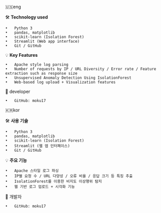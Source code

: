 🇺🇸eng

🛠 **Technology used**

	•	Python 3
	•	pandas, matplotlib
	•	scikit-learn (Isolation Forest)
	•	Streamlit (Web app interface)
	•	Git / GitHub


💡 **Key Features**

	•	Apache style log parsing
	•	Number of requests by IP / URL Diversity / Error rate / Feature extraction such as response size
	•	Unsupervised Anomaly Detection Using IsolationForest
	•	Web-based log upload + Visualization features




👤 developer

	•	GitHub: moku17



🇰🇷kor

🛠 **사용 기술**

	•	Python 3
	•	pandas, matplotlib
	•	scikit-learn (Isolation Forest)
	•	Streamlit (웹 앱 인터페이스)
	•	Git / GitHub


💡 **주요 기능**

	•	Apache 스타일 로그 파싱
	•	IP별 요청 수 / URL 다양성 / 오류 비율 / 응답 크기 등 특징 추출
	•	IsolationForest를 이용한 비지도 이상행위 탐지
	•	웹 기반 로그 업로드 + 시각화 기능




👤 개발자

	•	GitHub: moku17

